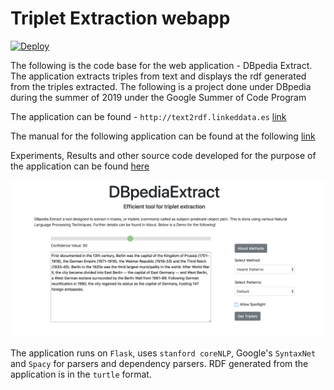 # Triplet Extraction webapp 
[![Deploy](https://www.herokucdn.com/deploy/button.svg)](https://heroku.com/deploy)

The following is the code base for the web application - DBpedia Extract. The application extracts triples from text and displays the rdf generated from the triples extracted. The following is a project done under DBpedia during the summer of 2019 under the Google Summer of Code Program

The application can be found - `http://text2rdf.linkeddata.es` [link](http://text2rdf.linkeddata.es)

The manual for the following application can be found at the following [link](https://docs.google.com/document/d/1wjDltKVBqwjA3020mLj9TlBXviKq_f_n_Ga82tJJN6g/edit?usp=sharing)

Experiments, Results and other source code developed for the purpose of the application can be found [here](https://github.com/sahitpj/GSoC-codebase)

![image](main.png)

The application runs on `Flask`, uses `stanford coreNLP`, Google's `SyntaxNet` and `Spacy` for parsers and dependency parsers. RDF generated from the application is in the `turtle` format.
